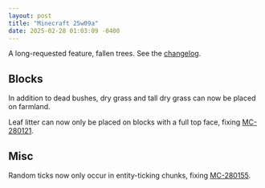 ```yaml
---
layout: post
title: "Minecraft 25w09a"
date: 2025-02-28 01:03:09 -0400
---
```


A long-requested feature, fallen trees. See the [changelog](https://www.minecraft.net/en-us/article/minecraft-snapshot-25w09a).

## Blocks

In addition to dead bushes, dry grass and tall dry grass can now be placed on farmland.

Leaf litter can now only be placed on blocks with a full top face, fixing [MC-280121](https://bugs.mojang.com/browse/MC-280121).

## Misc

Random ticks now only occur in entity-ticking chunks, fixing [MC-280155](https://bugs.mojang.com/browse/MC/issues/MC-280155).

